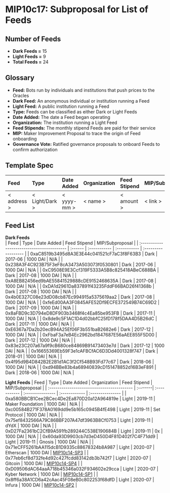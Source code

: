 # MIP10c17: Subproposal for List of Feeds

## Number of Feeds
- **Dark Feeds =** 15
- **Light Feeds =** 9
- **Total Feeds =** 24

## Glossary

- **Feed:** Bots run by individuals and institutions that push prices to the Oracles
- **Dark Feed:** An anonymous individual or institution running a Feed
- **Light Feed:** A public institution running a Feed
- **Type:** Feeds can be classified as either Dark or Light Feeds
- **Date Added:** The date a Feed began operating
- **Organization:** The institution running a Light Feed
- **Feed Stipends:** The monthly stipend Feeds are paid for their service
- **MIP:**  Maker Improvement Proposal to trace the origin of Feed onboarding
- **Governance Vote:** Ratified governance proposals to onboard Feeds to confirm authorization

## Template Spec

|     Feed    |       Type     |  Date Added | Organization | Feed Stipend |    MIP/Subproposal    |
| :---------- | :------------- | :---------- | :----------- | :----------- | :-------------------- |
| < address > | < Light/Dark > | < yyyy-mm > |   < name >   |  < amount >  |  < link >             |



## Feed List

**Dark Feeds**   
|                     Feed                   |   Type  |  Date Added  | Feed Stipend |   MIP/Subproposal   |
| :----------------------------------------- | :------ | :----------- | :----------- | :------------------ |
| 0xaC8519b3495d8A3E3E44c041521cF7aC3f8F63B3 |   Dark  |    2017-06   |   1000 DAI   |    N/A              |
| 0x238A3F4C923B75F3eF8cA3473A503073f0530801 |   Dark  |    2017-06   |   1000 DAI   |    N/A              |
| 0xC9508E9E3Ccf319F5333A5B8c825418ABeC688BA |   Dark  |    2017-08   |   1000 DAI   |    N/A              |
| 0xA8EB82456ed9bAE55841529888cDE9152468635A |   Dark  |    2017-08   |   1000 DAI   |    N/A              |
| 0xDA1d2961Da837891f43235FddF66BAD26f41368b |   Dark  |    2017-08   |   1000 DAI   |    N/A              |
| 0x4b0E327C08e23dD08cb87Ec994915a5375619aa2 |   Dark  |    2017-08   |   1000 DAI   |    N/A              |
| 0xfeEd00AA3F0845AFE52Df9ECFE372549B74C69D2 |   Dark  |    2017-09   |   1000 DAI   |    N/A              |
| 0x8aFBD9c3D794eD8DF903b3468f4c4Ea85be953FB |   Dark  |    2017-11   |   1000 DAI   |    N/A              |
| 0x8de9c5F1AC1D4d02bbfC25fD178f5DAA4D5B26dC |   Dark  |    2017-11   |   1000 DAI   |    N/A              |
| 0xE6367a7Da2b20ecB94A25Ef06F3b551baB2682e6 |   Dark  |    2017-12   |   1000 DAI   |    N/A              |
| 0xFbaF3a7eB4Ec2962bd1847687E56aAEE855F5D00 |   Dark  |    2017-12   |   1000 DAI   |    N/A              |
| 0x83e23C207a67a9f9cB680ce84869B91473403e7d |   Dark  |    2017-12   |   1000 DAI   |    N/A              |
| 0x16655369Eb59F3e1cAFBCfAC6D3Dd4001328f747 |   Dark  |    2018-01   |   1000 DAI   |    N/A              |
| 0x4f95d9B4D842B2E2B1d1AC3f2Cf548B93Fd77c67 |   Dark  |    2018-06   |   1000 DAI   |    N/A              |
| 0xd94BBe83b4a68940839cD151478852d16B3eF891 |   Dark  |    2018-06   |   1000 DAI   |    N/A              |


**Light Feeds**
|                     Feed                   |   Type  |  Date Added  |   Organization   |  Feed Stipend |  MIP/Subproposal |
| :----------------------------------------- | :-------| :----------- | :--------------- | :------------ | :--------------- | 
| 0xa580BBCB1Cee2BCec4De2Ea870D20a12A964819e |  Light  |    2019-11   | Maker Foundation |    1000 DAI   |   N/A            |
| 0xc00584B271F378A0169dd9e5b165c0945B4fE498 |  Light  |    2019-11   |   Set Protocol   |    1000 DAI   |   N/A            |
| 0x75ef8432566A79C86BBF207A47df3963B8Cf0753 |  Light  |    2019-11   |        dYdX      |    1000 DAI   |   N/A            |
| 0xD27Fa2361bC2CfB9A591fb289244C538E190684B |  Light  |    2019-11   |         0x       |    1000 DAI   |   N/A            |
| 0x60da93D9903cb7d3eD450D4F81D402f7C4F71dd9 |  Light  |    2019-11   |       Gnosis     |    1000 DAI   |   N/A            |
| 0x71eCFF5261bAA115dcB1D9335c88678324b8A987 |  Light  |    2020-07   |     Etherscan    |    1000 DAI   |   [MIP10c14-SP3](https://github.com/makerdao/mips/blob/master/MIP10/MIP10c14-Subproposals/MIP10c14-SP3.md)   |
| 0x77eb6cf8d732fe4d92c427fcdd83142db3b742f7 |  Light  |    2020-07   |      Gitcoin     |    1000 DAI   |   [MIP10c14-SP4](https://github.com/makerdao/mips/blob/master/MIP10/MIP10c14-Subproposals/MIP10c14-SP4.md)   |
| 0xD09506dAC64aaA718b45346a032F934602e29cca |  Light  |    2020-07   |   Kyber Network  |    1000 DAI   |   [MIP10c14-SP1](https://github.com/makerdao/mips/blob/master/MIP10/MIP10c14-Subproposals/MIP10c14-SP1.md)   |
| 0x8ff6a38A1CD6a42cAac45F08eB0c802253f68dfD |  Light  |    2020-07   |      Infura      |    1000 DAI   |   [MIP10c14-SP2](https://github.com/makerdao/mips/blob/master/MIP10/MIP10c14-Subproposals/MIP10c14-SP2.md)   |

